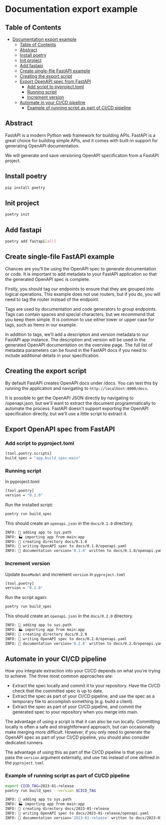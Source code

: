 # Documentation export example

## Table of Contents
- [Documentation export example](#documentation-export-example)
  - [Table of Contents](#table-of-contents)
  - [Abstract](#abstract)
  - [Install poetry](#install-poetry)
  - [Init project](#init-project)
  - [Add fastapi](#add-fastapi)
  - [Create single-file FastAPI example](#create-single-file-fastapi-example)
  - [Creating the export script](#creating-the-export-script)
  - [Export OpenAPI spec from FastAPI](#export-openapi-spec-from-fastapi)
    - [Add script to pyproject.toml](#add-script-to-pyprojecttoml)
    - [Running script](#running-script)
    - [Increment version](#increment-version)
  - [Automate in your CI/CD pipeline](#automate-in-your-cicd-pipeline)
    - [Example of running script as part of CI/CD pipeline](#example-of-running-script-as-part-of-cicd-pipeline)



## Abstract

FastAPI is a modern Python web framework for building APIs. FastAPI is a great choice for building simple APIs, and it comes with built-in support for generating OpenAPI documentation.

We will generate and save versioning OpenAPI specification from a FastAPI project.

## Install poetry

```sh
pip install poetry
```

## Init project

```sh
poetry init
```

## Add fastapi

```sh
poetry add fastapi[all]
```

## Create single-file FastAPI example

Chances are you'll be using the OpenAPI spec to generate documentation or code. It is important to add metadata to your FastAPI application so that the generated OpenAPI spec is complete.

Firstly, you should tag our endpoints to ensure that they are grouped into logical operations. This example does not use routers, but if you do, you will need to tag the router instead of the endpoint.

Tags are used by documentation and code generators to group endpoints. Tags can contain spaces and special characters, but we recommend that you keep them simple. It is common to use either lower or upper case for tags, such as Items in our example.

In addition to tags, we'll add a description and version metadata to our FastAPI app instance. The description and version will be used in the generated OpenAPI documentation on the overview page. The full list of metadata parameters can be found in the FastAPI docs if you need to include additional details in your specification.

## Creating the export script

By default FastAPI creates OpenAPI docs under /docs. You can test this by running the application and navigating to `http://localhost:8000/docs`.

It is possible to get the OpenAPI JSON directly by navigating to /openapi.json, but we'll want to extract the document programmatically to automate the process. FastAPI doesn't support exporting the OpenAPI specification directly, but we'll use a little script to extract it.

## Export OpenAPI spec from FastAPI

### Add script to pyproject.toml

```sh
[tool.poetry.scripts]
build_spec = "app.build_spec:main"
```

### Running script

In pyproject.toml

```sh
[tool.poetry]
version = "0.1.0"
```

Run the installed script:

```sh
poetry run build_spec
```

This should create an `openapi.json` in the `docs/0.1.0` directory.

```sh
INFO: 📂 adding app to sys.path
INFO: 🏭 importing app from main:app
INFO: 📂 creating directory docs/0.1.0
INFO: 🧾 writing OpenAPI spec to docs/0.1.0/openapi.yaml
INFO: 🧾 documentation version='0.1.0' written to docs/0.1.0/openapi.yaml
```

### Increment version

Update `BaseModel` and increment `version` in `pyproject.toml`

```sh
[tool.poetry]
version = "0.2.0"
```

Run the script again:

```sh
poetry run build_spec
```

This should create an `openapi.json` in the `docs/0.2.0` directory.

```sh
INFO: 📂 adding app to sys.path
INFO: 🏭 importing app from main:app
INFO: 📂 creating directory docs/0.2.0
INFO: 🧾 writing OpenAPI spec to docs/0.2.0/openapi.yaml
INFO: 🧾 documentation version='0.2.0' written to docs/0.2.0/openapi.yaml
```

## Automate in your CI/CD pipeline

How you integrate extraction into your CI/CD depends on what you're trying to achieve. The three most common approaches are:

* Extract the spec locally and commit it to your repository. Have the CI/CD check that the committed spec is up to date.
* Extract the spec as part of your CI/CD pipeline, and use the spec as a temporary file to accomplish something (e.g. build a client).
* Extract the spec as part of your CI/CD pipeline, and commit the generated spec to your repository when you merge into main.

The advantage of using a script is that it can also be run locally. Committing locally is often a safe and straightforward approach, but can occasionally make merging more difficult. However, if you only need to generate the OpenAPI spec as part of your CI/CD pipeline, you should also consider dedicated runners.

The advantage of using this as part of the CI/CD pipeline is that you can pass the `version` argument externally, and use `TAG` instead of one defined in the `pyproject.toml`

### Example of running script as part of CI/CD pipeline

```sh
export CICD_TAG=2023-01-release
poetry run build_spec --version $CICD_TAG
```

```sh
INFO: 📂 adding app to sys.path
INFO: 🏭 importing app from main:app
INFO: 📂 creating directory docs/2023-01-release
INFO: 🧾 writing OpenAPI spec to docs/2023-01-release/openapi.yaml
INFO: 🧾 documentation version='2023-01-release' written to docs/2023-01-release/openapi.yaml
```
